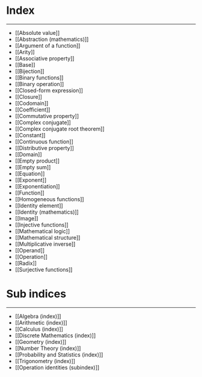 # Index
---
- [[Absolute value]]
- [[Abstraction (mathematics)]]
- [[Argument of a function]]
- [[Arity]]
- [[Associative property]]
- [[Base]]
- [[Bijection]]
- [[Binary functions]]
- [[Binary operation]]
- [[Closed-form expression]]
- [[Closure]]
- [[Codomain]]
- [[Coefficient]]
- [[Commutative property]]
- [[Complex conjugate]]
- [[Complex conjugate root theorem]]
- [[Constant]]
- [[Continuous function]]
- [[Distributive property]]
- [[Domain]]
- [[Empty product]]
- [[Empty sum]]
- [[Equation]]
- [[Exponent]]
- [[Exponentiation]]
- [[Function]]
- [[Homogeneous functions]]
- [[Identity element]]
- [[Identity (mathematics)]]
- [[Image]]
- [[Injective functions]]
- [[Mathematical logic]]
- [[Mathematical structure]]
- [[Multiplicative inverse]]
- [[Operand]]
- [[Operation]]
- [[Radix]]
- [[Surjective functions]]

# Sub indices 
---
- [[Algebra (index)]]
- [[Arithmetic (index)]]
- [[Calculus (index)]]
- [[Discrete Mathematics (index)]]
- [[Geometry (index)]]
- [[Number Theory (index)]]
- [[Probability and Statistics (index)]]
- [[Trigonometry (index)]]
- [[Operation identities (subindex)]]